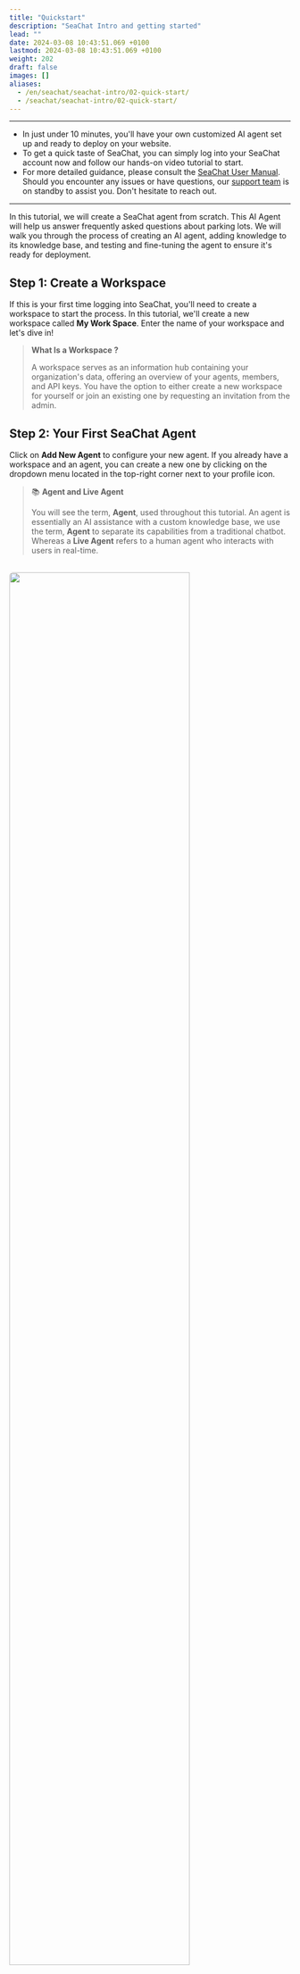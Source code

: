 ```yaml
---
title: "Quickstart"
description: "SeaChat Intro and getting started"
lead: ""
date: 2024-03-08 10:43:51.069 +0100
lastmod: 2024-03-08 10:43:51.069 +0100
weight: 202
draft: false
images: []
aliases:
  - /en/seachat/seachat-intro/02-quick-start/
  - /seachat/seachat-intro/02-quick-start/
---
```

---
* In just under 10 minutes, you'll have your own customized AI agent set up and ready to deploy on your website.
* To get a quick taste of SeaChat, you can simply log into your SeaChat account now and follow our hands-on video tutorial to start.
* For more detailed guidance, please consult the [SeaChat User Manual](/en/seachat/seachat-intro/02-how-to-create/). Should you encounter any issues or have questions, our [support team](#support) is on standby to assist you. Don't hesitate to reach out.

---

In this tutorial, we will create a SeaChat agent from scratch. This AI Agent will help us answer frequently asked questions about parking lots. We will walk you through the process of creating an AI agent, adding knowledge to its knowledge base, and testing and fine-tuning the agent to ensure it's ready for deployment.

## Step 1: Create a Workspace 
If this is your first time logging into SeaChat, you'll need to create a workspace to start the process. In this tutorial, we'll create a new workspace called **My Work Space**. Enter the name of your workspace and let's dive in!

> **What Is a Workspace ?**
>
>  A workspace serves as an information hub containing your organization's data, offering an overview of your agents, members, and API keys. You have the option to either create a new workspace for yourself or join an existing one by requesting an invitation from the admin.

## Step  2: Your First SeaChat Agent
Click on **Add New Agent** to configure your new agent. If you already have a workspace and an agent, you can create a new one by clicking on the dropdown menu located in the top-right corner next to your profile icon.

> :books: **Agent and Live Agent**
>
>You will see the term, **Agent**, used throughout this tutorial. An agent is essentially an AI assistance with a custom knowledge base, we use the term, **Agent** to separate its capabilities from a traditional chatbot. Whereas a **Live Agent** refers to a human agent who interacts with users in real-time.


<br/>
<img width="80%" style="border-radius: 0.4rem; transition: transform 0.5s ease;" src="/images/product-updates/seachat/en/tutorial-intro/20240311-tutorial-intro-step2.jpg" alt="">
<br/>

<br/>

Once you have picked the right name for your agent, move on to **Description** to give your agent some context of its role and functions before you choose its use case and response language. I have picked a very creative name **My Parking Agent** for this tutorial.  I will choose **FAQ** as my use case, since this agent will be used to answer frequently asked questions, and **US English** for the response language.
<br/>

<br/>
<img width="80%" style="border-radius: 0.4rem" src="/images/product-updates/seachat/en/tutorial-intro/20240311-tutorial-intro-step2-2.jpg" alt="">
<br/>

<br/>

> :bulb: **Note** 
>
>  The live agent feature will require a human agent in case the customer wishes to be transferred to one. The customer will then have the option to request a human agent during the chat.
> 

## Step 3:  Add Knowledge
To fully leverage the capabilities of your SeaChat agent, we need to add knowledge to its knowledge base. SeaChat offers a range of options for uploading content to your agent's knowledge base. Find your agent's knowledge base by navigating to the **Knowledge Base** dashboard under **Agent Configuration** in the sidebar menu. 

Feel free to try out the different ways to upload data to your knowledge base. For the purposes of this tutorial, we'll focus on utilizing the spreadsheet upload method. However, if you're interested in exploring additional data uploading techniques, we invite you to consult the [Add Knowledge]( /en/seachat/seachat-intro/03-add-knowledge/add-knowledge-intro) section within our user manual for comprehensive instructions and tips.
<br/>
<img width="80%" style="border-radius: 0.4rem" src="/images/product-updates/seachat/en/tutorial-intro/20240311-tutorial-intro-step3.jpg" alt="">
<br/>

## Step  4:  Upload Files to Knowledge Base
Uploading a spreadsheet is as simple as clicking on the upload icon and choosing the desired spreadsheet. Once you see your uploaded files in the preview section below the drag-and-drop section, click on the **Next** button to confirm. 
Now, ncc_Car_Parks (1) is uploaded, adn we can see each header and its corresponding data in the preview section. My Parking Agent is now ready for the next step.

<br/>

<a href="/images/product-updates/seachat/en/tutorial-intro/20240311-tutorial-intro-step4.jpg" target="_blank">
<img width="80%" style="border-radius: 0.4rem; cursor: zoom-in;" src="/images/product-updates/seachat/en/tutorial-intro/20240311-tutorial-intro-step4.jpg" alt="">
</a>
<br/>

<br/>


To see the parking lot data uploaded, we simply navigate to the **Existing** section in the top-right corner of the dashboard once your files have been successfully uploaded.

<br/>
<a href="/images/product-updates/seachat/en/tutorial-intro/20240311-tutorial-intro-step4-2.jpg" target="_blank">
<img width="80%" style="border-radius: 0.4rem; cursor: zoom-in;" src="/images/product-updates/seachat/en/tutorial-intro/20240311-tutorial-intro-step4-2.jpg" alt="">
</a>
<br/>

<br/>

That’s it. Now, My Parking Agent has processed the uploaded data, and let’s set it up for a test to see if it needs further fine-tuning. Click on the **Test AI Agent** button located in the bottom-right corner. Test away and let’s fine-tune the AI agent for optimal performance!.

<br/>
<a href="/images/product-updates/seachat/en/tutorial-intro/20240311-tutorial-intro-step4-3.jpg" target="_blank">
<img width="80%" style="border-radius: 0.4rem;cursor: zoom-in;" src="/images/product-updates/seachat/en/tutorial-intro/20240311-tutorial-intro-step4-3.jpg" alt="">
<a/>
<br/>

## Step  5:  Test Your SeaChat Agent

Before deploying the AI agent we've just created, it’s crucial to train it through testing and fine-tuning. Imagine yourself as the user interacting with the chatbot. You can now start asking any questions to see how your SeaChat agent responds.
With its updated knowledge base, my AI agent is now ready to be tested. You can start by asking questions to see how your agent responds. Here is what My Parking Agent has to say.

<br/>
<img width="80%" style="border-radius: 0.4rem" src="/images/product-updates/seachat/en/tutorial-intro/20240311-tutorial-intro-step5-1.jpg" alt="">
<br/>

<br/>

To review a message, hover over it and provide positive feedback to your agent with a thumbs up. If the message needs further review, give it a thumbs down.
Oops, it looks like My Parking Agent needs some fine-tuning. I will give a thumbs down here to provide a feedback.

<br/>
<img width="80%" style="border-radius: 0.4rem" src="/images/product-updates/seachat/en/tutorial-intro/20240311-tutorial-intro-step5-02.jpg" alt="">
<br/>

## Step 6:  SeaChat Agent Fine-Tuning

SeaChat provides a set of sophisticated tools for you to fine-tune your agent to perfection. You can find these amazing features in the **Needs Review** section, accessible via the sidebar menu on the left. Here, you can review the responses that have received your feedback.
<br/>
<a href="/images/product-updates/seachat/en/tutorial-intro/20240311-tutorial-intro-step6.jpg" target="_blank">
<img width="80%" style="border-radius: 0.4rem; cursor: zoom-in;" src="/images/product-updates/seachat/en/tutorial-intro/20240311-tutorial-intro-step6.jpg" alt="">
</a>
<br/>

<br/>
 For My Parking Agent, I just told it to rephrase the way ask a question. Now, it will take in the feedback and rephrase the response accordingly.

<br/>
<img width="80%" style="border-radius: 0.4rem" src="/images/product-updates/seachat/en/tutorial-intro/20240311-tutorial-intro-step6-002.jpg" alt="">
<br/>

<br/>

Fine-tuning your AI agent is a crucial and continuous process. We kindly advise you to check out the [**Advanced**]( /en/seachat/seachat-intro/03-add-knowledge/add-knowledge-intro) section in our user manual for a more comprehensive explanation and to understand the different parameters and features involved in the fine-tuning process.


##  Custom AI Chatbot at Your Service

Sit back and watch how SeaChat AI agents can elevate your operations. From customer service and marketing to serving as a collaboration coordinator, SeaChat empowers you to automate your workflows for optimal efficiency with ease.
In this tutorial, we've walked you through the steps necessary to put your first AI agent into action. However, to fully unleash the power of SeaChat, there are a few more aspects for you to grasp. We kindly invite you to explore our detailed [user manual]( /en/seachat/seachat-intro/02-how-to-create/) to understand the true potential of SeaChat, or you can directly contact our [support team](#support) for further information and assistance. 

## Support
Need assistance? Contact us at [seachat@seaslt.ai](mailto:seachat@seaslt.ai).